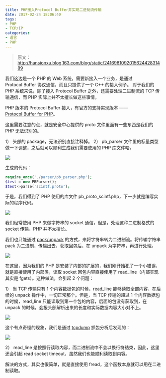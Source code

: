 ```yaml
---
title: PHP接入Protocol Buffer并实现二进制流传输
date: 2017-02-24 18:06:40
tags:
- PHP
- TCP/IP
categories:
- 语言
- PHP
---
```


> 原文：http://hansionxu.blog.163.com/blog/static/241698109201562442831489

我们这边是一个 PHP 的 Web 系统，需要新接入一个业务，是通过 Protocol Buffer 协议通信，而且只提供了一个 C++ 的接入例子。 对于我们的 PHP 系统来说，除了接入 Protocol Buffer 之外，还需要处理二进制流的 TCP 传输通信，而 PHP 实际上并不太擅长做这些事情。<!--more-->

PHP 版本的 Protocol Buffer 接入，有官方的支持实现版本 —— [Protocol Buffer for PHP](https://code.google.com/p/pb4php/)。

这里需要注意的点，就是安全中心提供的 proto 文件里面有一些东西是我们的 PHP 无法识别的。

1） 头部的 package，无法识别直接注释掉。
2） pb_parser 文件里的标量类型做一下调整，之后就可以顺利生成我们需要使用的 PHP 库文件哈。

![](https://img.fanhaobai.com/2017/02/protocol-buffer/49FdBzeNpkelIh0Y8eaMttuF.png)

生成的代码：

```PHP
require_once('./parser/pb_parser.php'); 
$test = new PBParser(); 
$test->parse('scintf.proto');
```

于是，我们得到了 PHP 使用的库文件 pb_proto_scintf.php，下一步就是编写实际的程序代码。

![](https://img.fanhaobai.com/2017/02/protocol-buffer/xGcf67WPCRtWw_sMgGqohg_u.png)

我们经常使用 PHP  来做字符串的 socket 通信，但是，处理这种二进制格式的 socket 传输，PHP 并不太擅长。

我们也只能通过 [pack/unpack](http://php.net/manual/zh/function.pack.php) 的方式，来将字符串转为二进制流。将传输字符串 pack 为二进制，传输出去，获取回包后，在 unpack 为字符串，再进行处理。

![](https://img.fanhaobai.com/2017/02/protocol-buffer/Ygl0353JmGdSnwraJtnyK8me.jpg)

在这里，因为我们的 PHP 是安装了内部的扩展的，我们刚开始犯了一个小错误，就是直接使用了内部类，读取 socket 回包内容直接使用了 read_line（内部实现其实是 fgets）。这种做法，会引起 2 个问题：

1） 当 TCP 传输只有 1 个内容数据包的时候，read_line 能够读取全部内容，在后续的 unpack 操作中，一切正常那个。但是，当 TCP 传输的超过 1 个内容数据包的时候，read_line 只能读取到第一个包的内容，后面的包没有获取到，在 unpack 的时候，会报头部解析出来的长度和实际数据内容大小对不上。

![](https://img.fanhaobai.com/2017/02/protocol-buffer/b-10-CLAkDRq9-p9B5yYeFcp.png)

这个有点奇怪的现象，我们是通过 [tcpdump](http://baike.baidu.com/link?url=6VCJQWje9na7WG0qzOpTMGL6rE16rkZQmDpLhJf6WMxtNOT2rXfbCrk68UBX4CUgSJOnlV8U4bV3XEQIYll7Dq) 抓包分析后发现的：

![](https://img.fanhaobai.com/2017/02/protocol-buffer/ShgNJxsFMocvcalRfy4XWwGU.png)

2） read_line 是按照行读取内容，而二进制流中不会以换行符结束，因此，这里还会引起 read socket timeout，虽然我们也能顺利读取到内容。

解决的方式，其实也很简单，就是直接使用 fread，这个函数本身就可以用在二进制读取。
